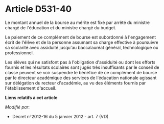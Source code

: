 # Article D531-40

Le montant annuel de la bourse au mérite est fixé par arrêté du ministre chargé de l'éducation et du ministre chargé du
budget. 

Le paiement de ce complément de bourse est subordonné à l'engagement écrit de l'élève et de la personne assumant sa charge
effective à poursuivre sa scolarité avec assiduité jusqu'au baccalauréat général, technologique ou professionnel. 

Les élèves qui ne satisfont pas à l'obligation d'assiduité ou dont les efforts fournis et les résultats scolaires sont jugés
très insuffisants par le conseil de classe peuvent se voir suspendre le bénéfice de ce complément de bourse par
le directeur académique des services de l'éducation nationale agissant sur délégation du recteur d'académie, au vu des
éléments fournis par l'établissement d'accueil.

**Liens relatifs à cet article**

_Modifié par_:

  - Décret n°2012-16 du 5 janvier 2012 - art. 7 (VD)
